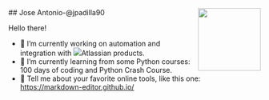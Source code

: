 <img src="(https://emojipedia-us.s3.dualstack.us-west-1.amazonaws.com/thumbs/160/whatsapp/326/beaver_1f9ab.png)" width=125 height=125 align="right">
## Jose Antonio-@jpadilla90

Hello there!

- 🔭 I’m currently working on automation and integration with <img src="[(https://external-content.duckduckgo.com/ip3/support.atlassian.com.ico](https://external-content.duckduckgo.com/ip3/support.atlassian.com.ico)">Atlassian products.
- 🌱 I’m currently learning from some Python courses: 100 days of coding and Python Crash Course.
- 💬 Tell me about your favorite online tools, like this one: https://markdown-editor.github.io/

<!--
**jpadilla90/jpadilla90** is a ✨ _special_ ✨ repository because its `README.md` (this file) appears on your GitHub profile.

Here are some ideas to get you started:

- 🔭 I’m currently working on ...
- 🌱 I’m currently learning ...
- 👯 I’m looking to collaborate on ...
- 🤔 I’m looking for help with ...
- 💬 Ask me about ...
- 📫 How to reach me: ...
- 😄 Pronouns: ...
- ⚡ Fun fact: ...
-->

